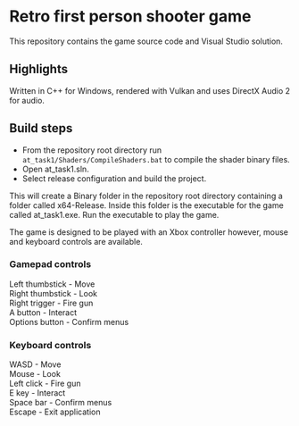 # Retro first person shooter game

This repository contains the game source code and Visual Studio solution.

## Highlights
Written in C++ for Windows, rendered with Vulkan and uses DirectX Audio 2 for audio.

## Build steps
* From the repository root directory run `at_task1/Shaders/CompileShaders.bat` to compile the shader binary files.
* Open at_task1.sln.
* Select release configuration and build the project.

This will create a Binary folder in the repository root directory containing a folder called x64-Release. 
Inside this folder is the executable for the game called at_task1.exe. Run the executable to play the game.

The game is designed to be played with an Xbox controller however, mouse and keyboard controls are available. 

### Gamepad controls  
Left thumbstick - Move  
Right thumbstick - Look  
Right trigger - Fire gun  
A button - Interact  
Options button - Confirm menus  

### Keyboard controls  
WASD - Move  
Mouse - Look  
Left click - Fire gun  
E key - Interact  
Space bar - Confirm menus  
Escape - Exit application  
